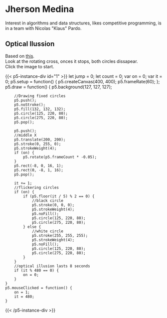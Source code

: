 # Jherson Medina
Interest in algorithms and data structures, likes competitive programming, is in a team with Nicolas "Klaus" Pardo.
## Optical Ilussion
Based on  [this](https://michaelbach.de/ot/lum-contourAdapt/index.html).\
Look at the rotating cross, onces it stops, both circles dissapear.\
Click the image to start.

{{< p5-instance-div id="1" >}}
	let jump = 0;
	let count = 0;
	var on = 0; 
	var it = 0;
	p5.setup = function() {
		p5.createCanvas(400, 400);
		p5.frameRate(60);
	};
	p5.draw = function() {
		p5.background(127, 127, 127);

		//Drawing fixed circles
		p5.push();
		p5.noStroke();
		p5.fill(132, 132, 132);
		p5.circle(125, 220, 80);
		p5.circle(275, 220, 80);
		p5.pop();

		p5.push();
		//middle X
		p5.translate(200, 200);
		p5.stroke(0, 255, 0);
		p5.strokeWeight(4);
		if (on) {
			p5.rotate(p5.frameCount * -0.05);
		}
		p5.rect(-8, 0, 16, 1);
		p5.rect(0, -8, 1, 16);
		p5.pop();

		it += 1;
		//flickering circles
		if (on) {
			if (p5.floor(it / 5) % 2 == 0) {
				//black circle
				p5.stroke(0, 0, 0);
				p5.strokeWeight(4);
				p5.noFill();
				p5.circle(125, 220, 80);
				p5.circle(275, 220, 80);
			} else {
				//white circle
				p5.stroke(255, 255, 255);
				p5.strokeWeight(4);
				p5.noFill();
				p5.circle(125, 220, 80);
				p5.circle(275, 220, 80);
			}
		}
		//optical illusion lasts 8 seconds
		if (it % 480 == 0) {
			on = 0;
		}
	}
	p5.mouseClicked = function() {
		on = 1;
		it = 480;
	}
{{< /p5-instance-div >}}

